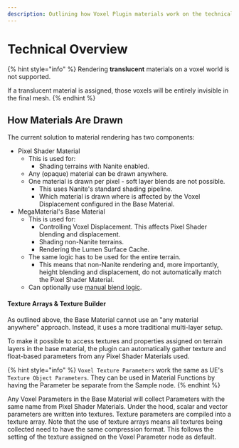 ```yaml
---
description: Outlining how Voxel Plugin materials work on the technical side.
---
```


# Technical Overview

{% hint style="info" %}
Rendering **translucent** materials on a voxel world is not supported.

If a translucent material is assigned, those voxels will be entirely invisible in the final mesh.
{% endhint %}

## How Materials Are Drawn

The current solution to material rendering has two components:

* Pixel Shader Material
  * This is used for:
    * Shading terrains with Nanite enabled.
  * Any (opaque) material can be drawn anywhere.&#x20;
  * One material is drawn per pixel - soft layer blends are not possible.
    * This uses Nanite's standard shading pipeline.
    * Which material is drawn where is affected by the Voxel Displacement configured in the Base Material.
* MegaMaterial's Base Material
  * This is used for:
    * Controlling Voxel Displacement. This affects Pixel Shader blending and displacement.
    * Shading non-Nanite terrains.
    * Rendering the Lumen Surface Cache.
  * &#x20;The same logic has to be used for the entire terrain.
    * This means that non-Nanite rendering and, more importantly, height blending and displacement, do not automatically match the Pixel Shader Material.&#x20;
  * Can optionally use [manual blend logic](smooth-alpha-blends.md).

#### Texture Arrays & Texture Builder

As outlined above, the Base Material cannot use an "any material anywhere" approach. Instead, it uses a more traditional multi-layer setup.&#x20;

To make it possible to access textures and properties assigned on terrain layers in the base material, the plugin can automatically gather texture and float-based parameters from any Pixel Shader Materials used.

{% hint style="info" %}
`Voxel Texture Parameters` work the same as UE's `Texture Object Parameters`. They can be used in Material Functions by having the Parameter be separate from the Sample node.
{% endhint %}

Any Voxel Parameters in the Base Material will collect Parameters with the same name from Pixel Shader Materials. Under the hood, scalar and vector parameters are written into textures. Texture parameters are compiled into a texture array. Note that the use of texture arrays means all textures being collected need to have the same compression format. This follows the setting of the texture assigned on the Voxel Parameter node as default.
